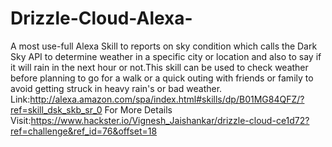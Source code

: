 # Drizzle-Cloud-Alexa-
A most use-full Alexa Skill to reports on sky condition which calls the Dark Sky API to determine weather in a specific city or location and also to say if it will rain in the next hour or not.This skill can be used to check weather before planning to go for a walk or a quick outing with friends or family to avoid getting struck in heavy rain's or bad weather.
Link:http://alexa.amazon.com/spa/index.html#skills/dp/B01MG84QFZ/?ref=skill_dsk_skb_sr_0
For More Details Visit:https://www.hackster.io/Vignesh_Jaishankar/drizzle-cloud-ce1d72?ref=challenge&ref_id=76&offset=18
